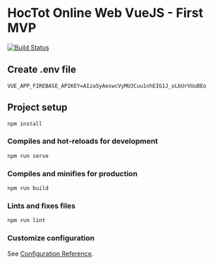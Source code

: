# HocTot Online Web VueJS - First MVP

[![Build Status](https://travis-ci.com/hoctot/hoctot-web-admin.svg?branch=master)](https://travis-ci.com/hoctot/hoctot-web-admin)

## Create .env file
```
VUE_APP_FIREBASE_APIKEY=AIzaSyAeswcVyMU3Cuu1nhEIG1J_oLbUrVUuBEo
```


## Project setup
```
npm install
```

### Compiles and hot-reloads for development
```
npm run serve
```

### Compiles and minifies for production
```
npm run build
```

### Lints and fixes files
```
npm run lint
```

### Customize configuration
See [Configuration Reference](https://cli.vuejs.org/config/).
